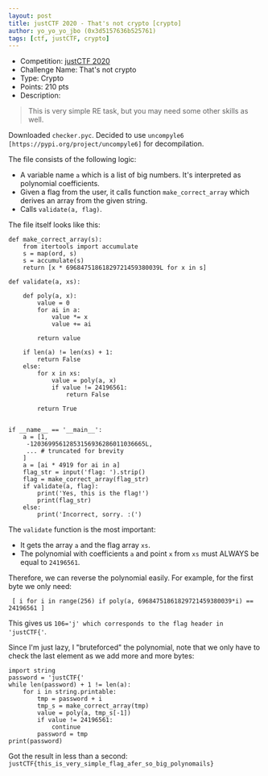 ```yaml
---
layout: post
title: justCTF 2020 - That's not crypto [crypto]
author: yo_yo_yo_jbo (0x3d5157636b525761)
tags: [ctf, justCTF, crypto]
---
```


 * Competition: [justCTF 2020](http://2020.justctf.team)
 * Challenge Name: That's not crypto
 * Type: Crypto
 * Points: 210 pts
 * Description: 
 > This is very simple RE task, but you may need some other skills as well.

Downloaded `checker.pyc`. Decided to use `uncompyle6 [https://pypi.org/project/uncompyle6]` for decompilation.

The file consists of the following logic:
* A variable name `a` which is a list of big numbers. It's interpreted as polynomial coefficients.
* Given a flag from the user, it calls function `make_correct_array` which derives an array from the given string.
* Calls `validate(a, flag)`.

<!--more-->

The file itself looks like this:
```python=
def make_correct_array(s):
    from itertools import accumulate
    s = map(ord, s)
    s = accumulate(s)
    return [x * 69684751861829721459380039L for x in s]

def validate(a, xs):

    def poly(a, x):
        value = 0
        for ai in a:
            value *= x
            value += ai

        return value

    if len(a) != len(xs) + 1:
        return False
    else:
        for x in xs:
            value = poly(a, x)
            if value != 24196561:
                return False

        return True
		

if __name__ == '__main__':
    a = [1,
     -12036995612853156936286011036665L,
	 ... # truncated for brevity
	]
    a = [ai * 4919 for ai in a]
    flag_str = input('flag: ').strip()
    flag = make_correct_array(flag_str)
    if validate(a, flag):
        print('Yes, this is the flag!')
        print(flag_str)
    else:
        print('Incorrect, sorry. :(')
```

The `validate` function is the most important:
* It gets the array `a` and the flag array `xs`.
* The polynomial with coefficients `a` and point `x` from `xs` must ALWAYS be equal to `24196561`.

Therefore, we can reverse the polynomial easily.
For example, for the first byte we only need:
```python=
 [ i for i in range(256) if poly(a, 69684751861829721459380039*i) == 24196561 ]
```
This gives us `106='j' which corresponds to the flag header in 'justCTF{'`.

Since I'm just lazy, I "bruteforced" the polynomial, note that we only have to check the last element as we add more and more bytes:
```python=
import string
password = 'justCTF{'
while len(password) + 1 != len(a):
	for i in string.printable:
		tmp = password + i
		tmp_s = make_correct_array(tmp)
		value = poly(a, tmp_s[-1])
		if value != 24196561:
			continue
		password = tmp
print(password)
```

Got the result in less than a second: `justCTF{this_is_very_simple_flag_afer_so_big_polynomails}`
